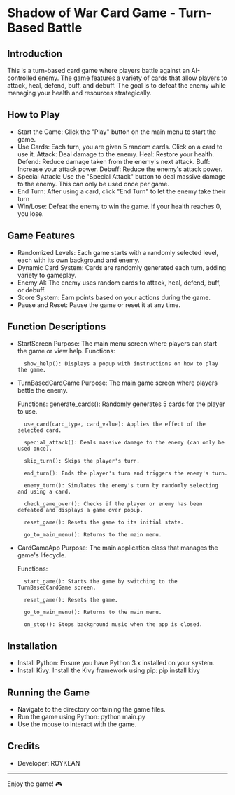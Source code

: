 # Shadow of War Card Game - Turn-Based Battle

## Introduction
This is a turn-based card game where players battle against an AI-controlled enemy. The game features a variety of cards that allow players to attack, heal, defend, buff, and debuff. The goal is to defeat the enemy while managing your health and resources strategically.

## How to Play
- Start the Game: Click the "Play" button on the main menu to start the game.
- Use Cards: Each turn, you are given 5 random cards. Click on a card to use it.
    Attack: Deal damage to the enemy.
    Heal: Restore your health.
    Defend: Reduce damage taken from the enemy's next attack.
    Buff: Increase your attack power.
    Debuff: Reduce the enemy's attack power.
- Special Attack: Use the "Special Attack" button to deal massive damage to the enemy. This can only be used once per game.
- End Turn: After using a card, click "End Turn" to let the enemy take their turn
- Win/Lose: Defeat the enemy to win the game. If your health reaches 0, you lose.

## Game Features
- Randomized Levels: Each game starts with a randomly selected level, each with its own background and enemy.
- Dynamic Card System: Cards are randomly generated each turn, adding variety to gameplay.
- Enemy AI: The enemy uses random cards to attack, heal, defend, buff, or debuff.
- Score System: Earn points based on your actions during the game.
- Pause and Reset: Pause the game or reset it at any time.

## Function Descriptions
- StartScreen
    Purpose: The main menu screen where players can start the game or view help.
    Functions:
    
        show_help(): Displays a popup with instructions on how to play the game.

- TurnBasedCardGame
    Purpose: The main game screen where players battle the enemy.

    Functions:
        generate_cards(): Randomly generates 5 cards for the player to use.

        use_card(card_type, card_value): Applies the effect of the selected card.

        special_attack(): Deals massive damage to the enemy (can only be used once).

        skip_turn(): Skips the player's turn.

        end_turn(): Ends the player's turn and triggers the enemy's turn.

        enemy_turn(): Simulates the enemy's turn by randomly selecting and using a card.

        check_game_over(): Checks if the player or enemy has been defeated and displays a game over popup.

        reset_game(): Resets the game to its initial state.

        go_to_main_menu(): Returns to the main menu.

- CardGameApp
    Purpose: The main application class that manages the game's lifecycle.

    Functions:

        start_game(): Starts the game by switching to the TurnBasedCardGame screen.

        reset_game(): Resets the game.

        go_to_main_menu(): Returns to the main menu.

        on_stop(): Stops background music when the app is closed.

## Installation
- Install Python: Ensure you have Python 3.x installed on your system.
- Install Kivy: Install the Kivy framework using pip:
    pip install kivy

## Running the Game
- Navigate to the directory containing the game files.
- Run the game using Python:
    python main.py
- Use the mouse to interact with the game.

## Credits
- Developer: ROYKEAN
----------------------------------------------------------------------------------------------------------------------------------------
Enjoy the game! 🎮







